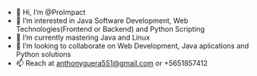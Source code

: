 - 👋 Hi, I’m @ProImpact
- 👀 I’m interested in Java Software Development, Web Technologies(Frontend or Backend) and Python Scripting
- 🌱 I’m currently mastering Java and Linux
- 💞️ I’m looking to collaborate on Web Development, Java aplications and Python solutions
- 📫 Reach at anthonyguera551@gmail.com or +5651857412

